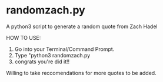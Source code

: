 # randomzach.py
A python3 script to generate a random quote from Zach Hadel

HOW TO USE:
1. Go into your Terminal/Command Prompt.
2. Type "python3 randomzach.py
3. congrats you're did it!!

Willing to take reccomendations for more quotes to be added.
